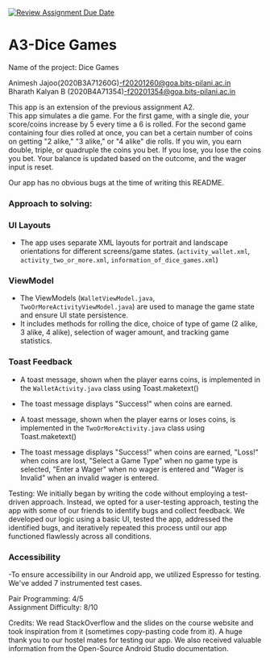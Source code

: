 [![Review Assignment Due Date](https://classroom.github.com/assets/deadline-readme-button-24ddc0f5d75046c5622901739e7c5dd533143b0c8e959d652212380cedb1ea36.svg)](https://classroom.github.com/a/yBUeQ8Fo)
# A3-Dice Games

Name of the project: Dice Games

Animesh Jajoo(2020B3A71260G)-f20201260@goa.bits-pilani.ac.in </br>
Bharath Kalyan B (2020B4A71354)-f20201354@goa.bits-pilani.ac.in 

This app is an extension of the previous assignment A2. </br>
This app simulates a die game. For the first game, with a single die, your score/coins increase by 5 every time a 6 is rolled. For the second game containing four dies rolled at once, you can bet a certain number of coins on getting "2 alike," "3 alike," or "4 alike" die rolls. If you win, you earn double, triple, or quadruple the coins you bet. If you lose, you lose the coins you bet. Your balance is updated based on the outcome, and the wager input is reset.

Our app has no obvious bugs at the time of writing this README.

### Approach to solving:
### UI Layouts

- The app uses separate XML layouts for portrait and landscape orientations for different screens/game states.
  (`activity_wallet.xml`, `activity_two_or_more.xml`, `information_of_dice_games.xml`)

### ViewModel

- The ViewModels (`WalletViewModel.java`, `TwoOrMoreActivityViewModel.java`) are used to manage the game state and ensure UI state persistence.
- It includes methods for rolling the dice, choice of type of game (2 alike, 3 alike, 4 alike), selection of wager amount, and tracking game statistics.

### Toast Feedback

- A toast message, shown when the player earns coins, is implemented in the `WalletActivity.java` class using Toast.maketext()
- The toast message displays "Success!" when coins are earned.
  
- A toast message, shown when the player earns or loses coins, is implemented in the `TwoOrMoreActivity.java` class using Toast.maketext()
- The toast message displays "Success!" when coins are earned, "Loss!" when coins are lost, "Select a Game Type" when no game type is selected, "Enter a Wager" when no wager is entered and "Wager is Invalid" when an invalid wager is entered.

Testing: We initially began by writing the code without employing a test-driven approach. Instead, we opted for a user-testing approach, testing the app with some of our friends to identify bugs and collect feedback. We developed our logic using a basic UI, tested the app, addressed the identified bugs, and iteratively repeated this process until our app functioned flawlessly across all conditions. 

### Accessibility
-To ensure accessibility in our Android app, we utilized Espresso for testing. We've added 7 instrumented test cases.

Pair Programming: 4/5 </br>
Assignment Difficulty: 8/10 </br>

Credits: We read StackOverflow and the slides on the course website and took inspiration from it (sometimes copy-pasting code from it). A huge thank you to our hostel mates for testing our app. We also received valuable information from the Open-Source Android Studio documentation.
